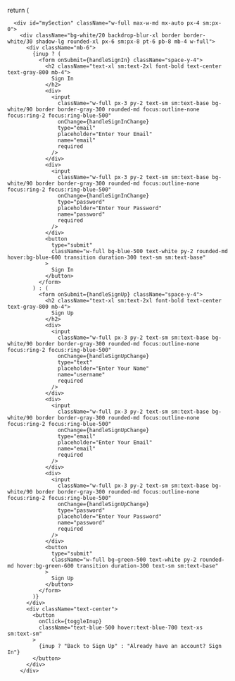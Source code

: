 return (
    <div>

      <div id="mySection" className="w-full max-w-md mx-auto px-4 sm:px-0">
        <div className="bg-white/20 backdrop-blur-xl border border-white/30 shadow-lg rounded-xl px-6 sm:px-8 pt-6 pb-8 mb-4 w-full">
          <div className="mb-6">
            {inup ? (
              <form onSubmit={handleSignIn} className="space-y-4">
                <h2 className="text-xl sm:text-2xl font-bold text-center text-gray-800 mb-4">
                  Sign In
                </h2>
                <div>
                  <input 
                    className="w-full px-3 py-2 text-sm sm:text-base bg-white/90 border border-gray-300 rounded-md focus:outline-none focus:ring-2 focus:ring-blue-500"
                    onChange={handleSignInChange} 
                    type="email" 
                    placeholder="Enter Your Email" 
                    name="email"
                    required
                  /> 
                </div>
                <div>
                  <input 
                    className="w-full px-3 py-2 text-sm sm:text-base bg-white/90 border border-gray-300 rounded-md focus:outline-none focus:ring-2 focus:ring-blue-500"
                    onChange={handleSignInChange} 
                    type="password" 
                    placeholder="Enter Your Password" 
                    name="password"
                    required
                  />
                </div>
                <button 
                  type="submit" 
                  className="w-full bg-blue-500 text-white py-2 rounded-md hover:bg-blue-600 transition duration-300 text-sm sm:text-base"
                >
                  Sign In
                </button>
              </form>
            ) : (
              <form onSubmit={handleSignUp} className="space-y-4">
                <h2 className="text-xl sm:text-2xl font-bold text-center text-gray-800 mb-4">
                  Sign Up
                </h2>
                <div>
                  <input 
                    className="w-full px-3 py-2 text-sm sm:text-base bg-white/90 border border-gray-300 rounded-md focus:outline-none focus:ring-2 focus:ring-blue-500"
                    onChange={handleSignUpChange} 
                    type="text" 
                    placeholder="Enter Your Name" 
                    name="username"
                    required
                  />
                </div>
                <div>
                  <input 
                    className="w-full px-3 py-2 text-sm sm:text-base bg-white/90 border border-gray-300 rounded-md focus:outline-none focus:ring-2 focus:ring-blue-500"
                    onChange={handleSignUpChange} 
                    type="email" 
                    placeholder="Enter Your Email" 
                    name="email"
                    required
                  /> 
                </div>
                <div>
                  <input 
                    className="w-full px-3 py-2 text-sm sm:text-base bg-white/90 border border-gray-300 rounded-md focus:outline-none focus:ring-2 focus:ring-blue-500"
                    onChange={handleSignUpChange} 
                    type="password" 
                    placeholder="Enter Your Password" 
                    name="password"
                    required
                  />
                </div>
                <button 
                  type="submit" 
                  className="w-full bg-green-500 text-white py-2 rounded-md hover:bg-green-600 transition duration-300 text-sm sm:text-base"
                >
                  Sign Up
                </button>
              </form>
            )}
          </div>
          <div className="text-center">
            <button 
              onClick={toggleInup} 
              className="text-blue-500 hover:text-blue-700 text-xs sm:text-sm"
            >
              {inup ? "Back to Sign Up" : "Already have an account? Sign In"}
            </button>
          </div>
        </div>